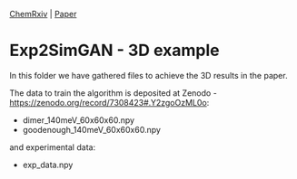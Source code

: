 [ChemRxiv](https://chemrxiv.org/engage/chemrxiv/article-details/63a15e21a53ea6c3c751564f)  |  [Paper](https://pubs.rsc.org/en/content/articlelanding/2023/dd/d2dd00147k)

# Exp2SimGAN - 3D example

In this folder we have gathered files to achieve the 3D results in the paper.

The data to train the algorithm is deposited at Zenodo - https://zenodo.org/record/7308423#.Y2zgoOzML0o:
- dimer_140meV_60x60x60.npy
- goodenough_140meV_60x60x60.npy

and experimental data:
- exp_data.npy
